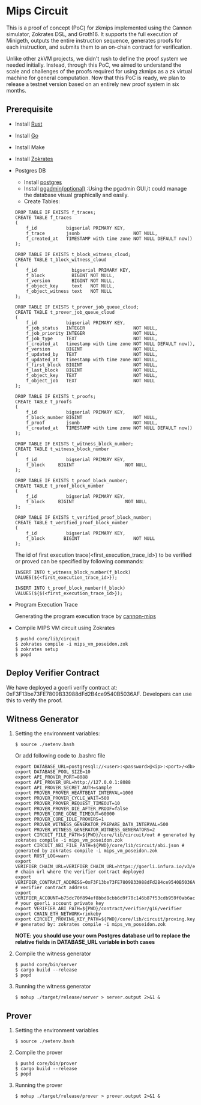 # Mips Circuit


This is a proof of concept (PoC) for zkmips implemented using the Cannon simulator, Zokrates DSL, and Groth16. It supports the full execution of Minigeth, outputs the entire instruction sequence, generates proofs for each instruction, and submits them to an on-chain contract for verification.

Unlike other zkVM projects, we didn't rush to define the proof system we needed initially. Instead, through this PoC, we aimed to understand the scale and challenges of the proofs required for using zkmips as a zk virtual machine for general computation. Now that this PoC is ready, we plan to release a testnet version based on an entirely new proof system in six months.
## Prerequisite

- Install [Rust](https://www.rust-lang.org/tools/install)

- Install [Go](https://go.dev/doc/install)

- Install Make

- Install [Zokrates](https://zokrates.github.io/gettingstarted.html)

- Postgres DB

  - Install [postgres](https://www.postgresql.org/download/)
  - Install [pgadmin(optional)](https://www.pgadmin.org/download/) :Using the pgadmin GUI,it could manage the database visual graphically and easily.
  - Create Tables:

  ```
  DROP TABLE IF EXISTS f_traces;
  CREATE TABLE f_traces
  (
      f_id           bigserial PRIMARY KEY,
      f_trace        jsonb                    NOT NULL,
      f_created_at   TIMESTAMP with time zone NOT NULL DEFAULT now()
  );
  
  DROP TABLE IF EXISTS t_block_witness_cloud;
  CREATE TABLE t_block_witness_cloud
  (
      f_id             bigserial PRIMARY KEY,
      f_block          BIGINT NOT NULL,
      f_version        BIGINT NOT NULL,
      f_object_key     text   NOT NULL,
      f_object_witness text   NOT NULL
  );
  
  DROP TABLE IF EXISTS t_prover_job_queue_cloud;
  CREATE TABLE t_prover_job_queue_cloud
  (
      f_id           bigserial PRIMARY KEY,
      f_job_status   INTEGER                  NOT NULL,
      f_job_priority INTEGER                  NOT NULL,
      f_job_type     TEXT                     NOT NULL,
      f_created_at   timestamp with time zone NOT NULL DEFAULT now(),
      f_version      BIGINT                   NOT NULL,
      f_updated_by   TEXT                     NOT NULL,
      f_updated_at   timestamp with time zone NOT NULL,
      f_first_block  BIGINT                   NOT NULL,
      f_last_block   BIGINT                   NOT NULL,
      f_object_key   TEXT                     NOT NULL,
      f_object_job   TEXT                     NOT NULL
  );
  
  DROP TABLE IF EXISTS t_proofs;
  CREATE TABLE t_proofs
  (
      f_id           bigserial PRIMARY KEY,
      f_block_number BIGINT                   NOT NULL,
      f_proof        jsonb                    NOT NULL,
      f_created_at   TIMESTAMP with time zone NOT NULL DEFAULT now()
  );
  
  DROP TABLE IF EXISTS t_witness_block_number;
  CREATE TABLE t_witness_block_number
  (
      f_id           bigserial PRIMARY KEY,
      f_block     BIGINT                   NOT NULL
  );
  
  DROP TABLE IF EXISTS t_proof_block_number;
  CREATE TABLE t_proof_block_number
  (
      f_id           bigserial PRIMARY KEY,
      f_block     BIGINT                   NOT NULL
  );
  
  DROP TABLE IF EXISTS t_verified_proof_block_number;
  CREATE TABLE t_verified_proof_block_number
  (
      f_id           bigserial PRIMARY KEY,
      f_block       BIGINT                    NOT NULL
  );
  ```

  The id of first execution trace(<first_execution_trace_id>) to be verified or proved can be specified  by following commands:	

  ```
  INSERT INTO t_witness_block_number(f_block) VALUES(${<first_execution_trace_id>});
  
  INSERT INTO t_proof_block_number(f_block) VALUES(${$(<first_execution_trace_id>});
  ```

- Program Execution Trace

  Generating the program execution trace by [cannon-mips](https://github.com/zkMIPS/cannon-mips/tree/mipsevm-minigeth-trace#readme)

- Compile MIPS VM circuit using Zokrates 

  ```
  $ pushd core/lib/circuit
  $ zokrates compile -i mips_vm_poseidon.zok
  $ zokrates setup
  $ popd
  ```

## Deploy Verifier Contract

We have deployed a goerli verify contract at: 0xF3F13be73FE7809B33988dFd2B4ce9540B5036AF. Developers can use this to verify the proof.

## Witness Generator

1. Setting the environment variables:

   ```
   $ source ./setenv.bash
   ```

   Or add following code to .bashrc file

   ```
   export DATABASE_URL=postgresql://<user>:<password>@<ip>:<port>/<db> 
   export DATABASE_POOL_SIZE=10
   export API_PROVER_PORT=8088
   export API_PROVER_URL=http://127.0.0.1:8088
   export API_PROVER_SECRET_AUTH=sample
   export PROVER_PROVER_HEARTBEAT_INTERVAL=1000
   export PROVER_PROVER_CYCLE_WAIT=500
   export PROVER_PROVER_REQUEST_TIMEOUT=10
   export PROVER_PROVER_DIE_AFTER_PROOF=false
   export PROVER_CORE_GONE_TIMEOUT=60000
   export PROVER_CORE_IDLE_PROVERS=1
   export PROVER_WITNESS_GENERATOR_PREPARE_DATA_INTERVAL=500
   export PROVER_WITNESS_GENERATOR_WITNESS_GENERATORS=2
   export CIRCUIT_FILE_PATH=${PWD}/core/lib/circuit/out # generated by zokrates compile -i mips_vm_poseidon.zok
   export CIRCUIT_ABI_FILE_PATH=${PWD}/core/lib/circuit/abi.json # generated by zokrates compile -i mips_vm_poseidon.zok
   export RUST_LOG=warn
   export VERIFIER_CHAIN_URL=VERIFIER_CHAIN_URL=https://goerli.infura.io/v3/e4903a8305824888b3d9ea0e7760b31e # chain url where the verifier contract deployed
   export VERIFIER_CONTRACT_ADDRESS=0xF3F13be73FE7809B33988dFd2B4ce9540B5036AF # verifier contract address
   export VERIFIER_ACCOUNT=b75dc70f894ef8bbd8cbb6d9f70c146b87f53cdb959f0ab6ac272a8b33e767f2 # your goerli account private key
   export VERIFIER_ABI_PATH=${PWD}/contract/verifier/g16/verifier
   export CHAIN_ETH_NETWORK=rinkeby
   export CIRCUIT_PROVING_KEY_PATH=${PWD}/core/lib/circuit/proving.key # generated by: zokrates compile -i mips_vm_poseidon.zok
   ```

   **NOTE: you should use your own Postgres database url to replace the relative fields in DATABASE_URL variable in both cases**

2. Compile the witness generator

   ```
   $ pushd core/bin/server
   $ cargo build --release
   $ popd
   ```

3. Running the witness generator

   ```
   $ nohup ./target/release/server > server.output 2>&1 &
   ```

## Prover

1. Setting the environment variables

   ```
   $ source ./setenv.bash
   ```

2. Compile the prover 

   ```
   $ pushd core/bin/prover
   $ cargo build --release
   $ popd
   ```

3. Running the prover

   ```
   $ nohup ./target/release/prover > prover.output 2>&1 &
   ```

   